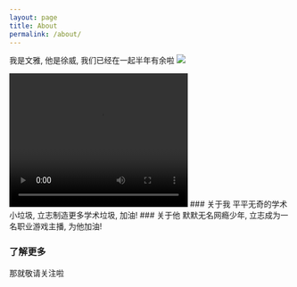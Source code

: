 ```yaml
---
layout: page
title: About
permalink: /about/
---
```

我是文雅, 他是徐威, 我们已经在一起半年有余啦 
<img src="https://wenyasun.github.io/xs_blog.github.io/images/we_kiss.jpeg">

<video width="320" height="240" controls>
  <source src="https://wenyasun.github.io/xs_blog.github.io/images/hiking.mp4" type="video/mp4">
</video>
### 关于我
平平无奇的学术小垃圾, 立志制造更多学术垃圾, 加油!
### 关于他
默默无名网瘾少年, 立志成为一名职业游戏主播, 为他加油!

### 了解更多
那就敬请关注啦 
